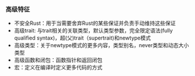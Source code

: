 ### 高级特征
* 不安全Rust：用于当需要舍弃Rust的某些保证并负责手动维持这些保证
* 高级trait: 与trait相关的关联类型，默认类型参数，完全限定语法(fully qualified syntax)，超(父)trait（supertrait)和newtype模式
* 高级类型：关于newtype模式的更多内容，类型别名，never类型和动态大小类型
* 高级函数和闭包：函数指针和返回闭包
* 宏：定义在编译时定义更多代码的方式
